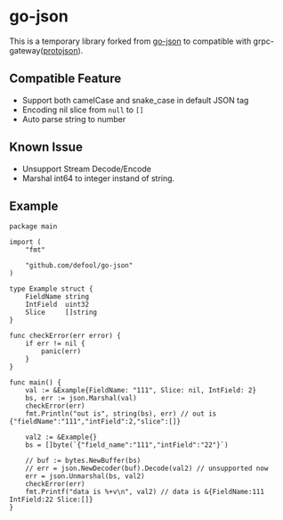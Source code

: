 # go-json
This is a temporary library forked from [go-json](https://github.com/goccy/go-json) to compatible with grpc-gateway([protojson](https://pkg.go.dev/google.golang.org/protobuf/encoding/protojson)).

## Compatible Feature

- Support both camelCase and snake_case in default JSON tag 
- Encoding nil slice from `null` to `[]`
- Auto parse string to number

## Known Issue

- Unsupport Stream Decode/Encode
- Marshal int64 to integer instand of string.

## Example
```
package main

import (
	"fmt"

	"github.com/defool/go-json"
)

type Example struct {
	FieldName string
	IntField  uint32
	Slice     []string
}

func checkError(err error) {
	if err != nil {
		panic(err)
	}
}

func main() {
	val := &Example{FieldName: "111", Slice: nil, IntField: 2}
	bs, err := json.Marshal(val)
	checkError(err)
	fmt.Println("out is", string(bs), err) // out is {"fieldName":"111","intField":2,"slice":[]}

	val2 := &Example{}
	bs = []byte(`{"field_name":"111","intField":"22"}`)

	// buf := bytes.NewBuffer(bs)
	// err = json.NewDecoder(buf).Decode(val2) // unsupported now
	err = json.Unmarshal(bs, val2)
	checkError(err)
	fmt.Printf("data is %+v\n", val2) // data is &{FieldName:111 IntField:22 Slice:[]}
}

```